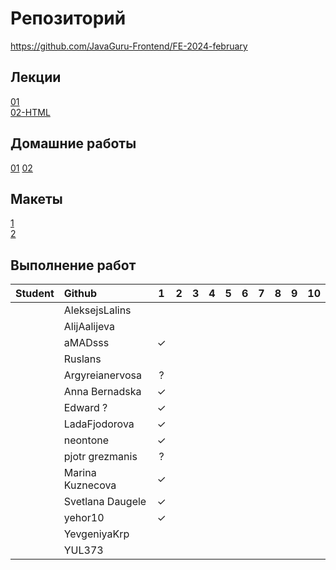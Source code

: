 # Репозиторий
https://github.com/JavaGuru-Frontend/FE-2024-february

## Лекции
[01](https://github.com/JavaGuru-Frontend/FE-2024-february/blob/main/Lesson/01-INTRO/1-%D0%92%D0%B2%D0%BE%D0%B4%D0%BD%D0%B0%D1%8F.pdf)  
[02-HTML](https://github.com/JavaGuru-Frontend/FE-2024-february/blob/main/Lesson/02-HTML/HTML-1.pdf) 

## Домашние работы 
[01](https://github.com/JavaGuru-Frontend/FE-2024-february/blob/main/Homeworks/01/01/homework.md) 
[02](https://github.com/JavaGuru-Frontend/FE-2024-february/blob/main/Homeworks/02/homework.md) 

## Макеты
[1](https://www.figma.com/file/ZQow7y7MzPV5H488WiuteJ/Portfolio?type=design&mode=design&t=9ZFy6trMqi1HXqrR-1)   
[2](https://www.figma.com/file/j43sa0bZqG82ZYudSjuMsc/FINAL-2?type=design&node-id=0-1&mode=design&t=GjptTZ8jMjGld4) 

## Выполнение работ
| Student               | Github           | 1 | 2 | 3 | 4 | 5 | 6 | 7 | 8 | 9 | 10 | 
| :-------------------- | :--------------- |:-:|:-:|:-:|:-:|:-:|:-:|:-:|:-:|:-:|:--:|
|                       | AleksejsLalins   |   |   |   |   |   |   |   |   |   |    | 
|                       | AlijAalijeva     |   |   |   |   |   |   |   |   |   |    | 
|                       | aMADsss          | ✓ |   |   |   |   |   |   |   |   |    | 
|                       | Ruslans          |   |   |   |   |   |   |   |   |   |    | 
|                       | Argyreianervosa  | ? |   |   |   |   |   |   |   |   |    | 
|                       | Anna Bernadska   | ✓ |   |   |   |   |   |   |   |   |    | 
|                       | Edward         ? | ✓ |   |   |   |   |   |   |   |   |    | 
|                       | LadaFjodorova    | ✓ |   |   |   |   |   |   |   |   |    | 
|                       | neontone         | ✓ |   |   |   |   |   |   |   |   |    | 
|                       | pjotr grezmanis  | ? |   |   |   |   |   |   |   |   |    | 
|                       | Marina Kuznecova | ✓ |   |   |   |   |   |   |   |   |    | 
|                       | Svetlana Daugele | ✓ |   |   |   |   |   |   |   |   |    | 
|                       | yehor10          | ✓ |   |   |   |   |   |   |   |   |    | 
|                       | YevgeniyaKrp     |   |   |   |   |   |   |   |   |   |    | 
|                       | YUL373           |   |   |   |   |   |   |   |   |   |    | 
